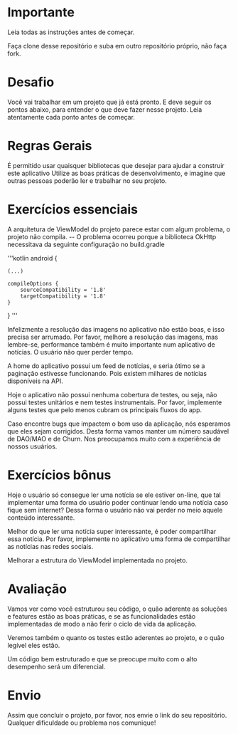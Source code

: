 # Importante

Leia todas as instruções antes de começar.

Faça clone desse repositório e suba em outro repositório próprio, não faça fork.


# Desafio

Você vai trabalhar em um projeto que já está pronto. E deve seguir os pontos abaixo, para entender o que deve fazer nesse projeto. Leia atentamente cada ponto antes de começar.


# Regras Gerais

É permitido usar quaisquer bibliotecas que desejar para ajudar a construir este aplicativo
Utilize as boas práticas de desenvolvimento, e imagine que outras pessoas poderão ler e trabalhar no seu projeto.


# Exercícios essenciais

A arquitetura de ViewModel do projeto parece estar com algum problema, o projeto não compila.
-- O problema ocorreu porque a biblioteca OkHttp necessitava da seguinte configuração no build.gradle

'''kotlin
android {

    (...)

    compileOptions {
        sourceCompatibility = '1.8'
        targetCompatibility = '1.8'
    }
}
'''

Infelizmente a resolução das imagens no aplicativo não estão boas, e isso precisa ser arrumado. Por favor, melhore a resolução das imagens, mas lembre-se, performance também é muito importante num aplicativo de notícias. O usuário não quer perder tempo.

A home do aplicativo possui um feed de notícias, e seria ótimo se a paginação estivesse funcionando. Pois existem milhares de notícias disponíveis na API.

Hoje o aplicativo não possui nenhuma cobertura de testes, ou seja, não possui testes unitários e nem testes instrumentais. Por favor, implemente alguns testes que pelo menos cubram os principais fluxos do app.

Caso encontre bugs que impactem o bom uso da aplicação, nós esperamos que eles sejam corrigidos. Desta forma vamos manter um número saudável de DAO/MAO e de Churn. Nos preocupamos muito com a experiência de nossos usuários.


# Exercícios bônus

Hoje o usuário só consegue ler uma notícia se ele estiver on-line, que tal implementar uma forma do usuário poder continuar lendo uma notícia caso fique sem internet? Dessa forma o usuário não vai perder no meio aquele conteúdo interessante.

Melhor do que ler uma notícia super interessante, é poder compartilhar essa notícia. Por favor, implemente no aplicativo uma forma de compartilhar as notícias nas redes sociais.

Melhorar a estrutura do ViewModel implementada no projeto.

# Avaliação

Vamos ver como você estruturou seu código, o quão aderente as soluções e features estão as boas práticas, e se as funcionalidades estão implementadas de modo a não ferir o ciclo de vida da aplicação. 

Veremos também o quanto os testes estão aderentes ao projeto, e o quão legível eles estão.

Um código bem estruturado e que se preocupe muito com o alto desempenho será um diferencial.

# Envio
Assim que concluir o projeto, por favor, nos envie o link do seu repositório. Qualquer dificuldade ou problema nos comunique!
